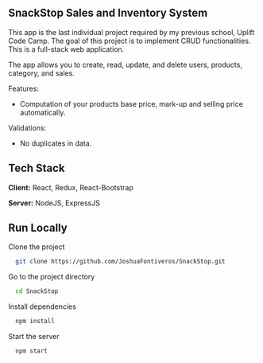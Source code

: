 ## SnackStop Sales and Inventory System

This app is the last individual project required by my previous school, Uplift Code Camp. The goal of this project is to implement CRUD functionalities. This is a full-stack web application.

The app allows you to create, read, update, and delete users, products, category, and sales.

Features: 

* Computation of your products base price, mark-up and selling price automatically.

Validations:

* No duplicates in data.


## Tech Stack

**Client:** React, Redux, React-Bootstrap

**Server:** NodeJS, ExpressJS


## Run Locally

Clone the project

```bash
  git clone https://github.com/JoshuaFontiveros/SnackStop.git
```

Go to the project directory

```bash
  cd SnackStop
```

Install dependencies

```bash
  npm install
```

Start the server

```bash
  npm start
```



